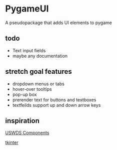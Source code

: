 # PygameUI
A pseudopackage that adds UI elements to pygame

## todo
* Text input fields
* maybe any documentation

## stretch goal features
* dropdown menus or tabs
* hover-over tooltips
* pop-up box
* prerender text for buttons and textboxes
* textfeilds support up and down arrow keys

## inspiration
[USWDS Components](https://designsystem.digital.gov/components/overview/)

[tkinter](https://docs.python.org/3/library/tkinter.html)